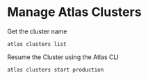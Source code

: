 # Manage Atlas Clusters

Get the cluster name
```
atlas clusters list
```
Resume the Cluster using the Atlas CLI
```
atlas clusters start production
```
